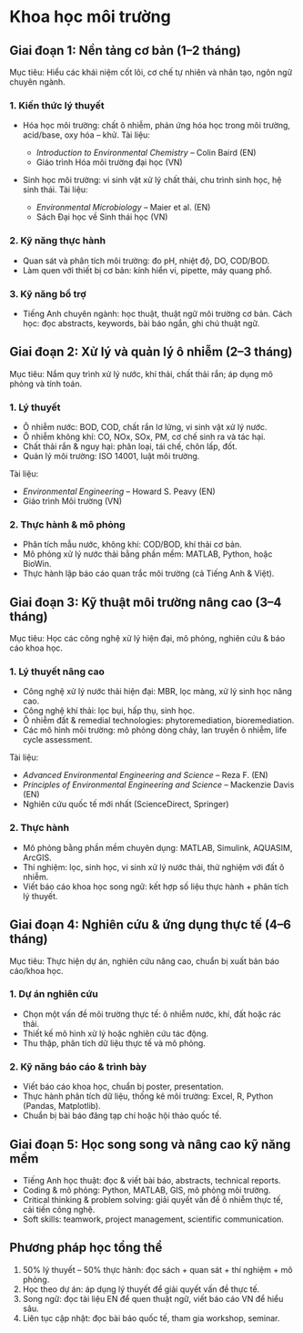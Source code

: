# Khoa học môi trường

## Giai đoạn 1: Nền tảng cơ bản (1–2 tháng)

Mục tiêu: Hiểu các khái niệm cốt lõi, cơ chế tự nhiên và nhân tạo, ngôn ngữ chuyên ngành.

### 1. Kiến thức lý thuyết

* Hóa học môi trường: chất ô nhiễm, phản ứng hóa học trong môi trường, acid/base, oxy hóa – khử.
  Tài liệu:

  * *Introduction to Environmental Chemistry* – Colin Baird (EN)
  * Giáo trình Hóa môi trường đại học (VN)
* Sinh học môi trường: vi sinh vật xử lý chất thải, chu trình sinh học, hệ sinh thái.
  Tài liệu:

  * *Environmental Microbiology* – Maier et al. (EN)
  * Sách Đại học về Sinh thái học (VN)

### 2. Kỹ năng thực hành

* Quan sát và phân tích môi trường: đo pH, nhiệt độ, DO, COD/BOD.
* Làm quen với thiết bị cơ bản: kính hiển vi, pipette, máy quang phổ.

### 3. Kỹ năng bổ trợ

* Tiếng Anh chuyên ngành: học thuật, thuật ngữ môi trường cơ bản.
  Cách học: đọc abstracts, keywords, bài báo ngắn, ghi chú thuật ngữ.

## Giai đoạn 2: Xử lý và quản lý ô nhiễm (2–3 tháng)

Mục tiêu: Nắm quy trình xử lý nước, khí thải, chất thải rắn; áp dụng mô phỏng và tính toán.

### 1. Lý thuyết

* Ô nhiễm nước: BOD, COD, chất rắn lơ lửng, vi sinh vật xử lý nước.
* Ô nhiễm không khí: CO, NOx, SOx, PM, cơ chế sinh ra và tác hại.
* Chất thải rắn & nguy hại: phân loại, tái chế, chôn lấp, đốt.
* Quản lý môi trường: ISO 14001, luật môi trường.

Tài liệu:

* *Environmental Engineering* – Howard S. Peavy (EN)
* Giáo trình Môi trường (VN)

### 2. Thực hành & mô phỏng

* Phân tích mẫu nước, không khí: COD/BOD, khí thải cơ bản.
* Mô phỏng xử lý nước thải bằng phần mềm: MATLAB, Python, hoặc BioWin.
* Thực hành lập báo cáo quan trắc môi trường (cả Tiếng Anh & Việt).

## Giai đoạn 3: Kỹ thuật môi trường nâng cao (3–4 tháng)

Mục tiêu: Học các công nghệ xử lý hiện đại, mô phỏng, nghiên cứu & báo cáo khoa học.

### 1. Lý thuyết nâng cao

* Công nghệ xử lý nước thải hiện đại: MBR, lọc màng, xử lý sinh học nâng cao.
* Công nghệ khí thải: lọc bụi, hấp thụ, sinh học.
* Ô nhiễm đất & remedial technologies: phytoremediation, bioremediation.
* Các mô hình môi trường: mô phỏng dòng chảy, lan truyền ô nhiễm, life cycle assessment.

Tài liệu:

* *Advanced Environmental Engineering and Science* – Reza F. (EN)
* *Principles of Environmental Engineering and Science* – Mackenzie Davis (EN)
* Nghiên cứu quốc tế mới nhất (ScienceDirect, Springer)

### 2. Thực hành

* Mô phỏng bằng phần mềm chuyên dụng: MATLAB, Simulink, AQUASIM, ArcGIS.
* Thí nghiệm: lọc, sinh học, vi sinh xử lý nước thải, thử nghiệm với đất ô nhiễm.
* Viết báo cáo khoa học song ngữ: kết hợp số liệu thực hành + phân tích lý thuyết.

## Giai đoạn 4: Nghiên cứu & ứng dụng thực tế (4–6 tháng)

Mục tiêu: Thực hiện dự án, nghiên cứu nâng cao, chuẩn bị xuất bản báo cáo/khoa học.

### 1. Dự án nghiên cứu

* Chọn một vấn đề môi trường thực tế: ô nhiễm nước, khí, đất hoặc rác thải.
* Thiết kế mô hình xử lý hoặc nghiên cứu tác động.
* Thu thập, phân tích dữ liệu thực tế và mô phỏng.

### 2. Kỹ năng báo cáo & trình bày

* Viết báo cáo khoa học, chuẩn bị poster, presentation.
* Thực hành phân tích dữ liệu, thống kê môi trường: Excel, R, Python (Pandas, Matplotlib).
* Chuẩn bị bài báo đăng tạp chí hoặc hội thảo quốc tế.

## Giai đoạn 5: Học song song và nâng cao kỹ năng mềm

* Tiếng Anh học thuật: đọc & viết bài báo, abstracts, technical reports.
* Coding & mô phỏng: Python, MATLAB, GIS, mô phỏng môi trường.
* Critical thinking & problem solving: giải quyết vấn đề ô nhiễm thực tế, cải tiến công nghệ.
* Soft skills: teamwork, project management, scientific communication.

## Phương pháp học tổng thể

1. 50% lý thuyết – 50% thực hành: đọc sách + quan sát + thí nghiệm + mô phỏng.
2. Học theo dự án: áp dụng lý thuyết để giải quyết vấn đề thực tế.
3. Song ngữ: đọc tài liệu EN để quen thuật ngữ, viết báo cáo VN để hiểu sâu.
4. Liên tục cập nhật: đọc bài báo quốc tế, tham gia workshop, seminar.
